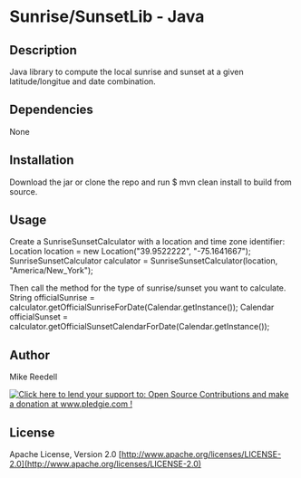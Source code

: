 Sunrise/SunsetLib - Java
============

Description
-----------
Java library to compute the local sunrise and sunset at a given latitude/longitue and date combination.

Dependencies
------------
None

Installation
------------
Download the jar or clone the repo and run $ mvn clean install to build from source.

Usage
-----
Create a SunriseSunsetCalculator with a location and time zone identifier:
    Location location = new Location("39.9522222", "-75.1641667");
    SunriseSunsetCalculator calculator = SunriseSunsetCalculator(location, "America/New_York");

Then call the method for the type of sunrise/sunset you want to calculate.
    String officialSunrise = calculator.getOfficialSunriseForDate(Calendar.getInstance());
		Calendar officialSunset = calculator.getOfficialSunsetCalendarForDate(Calendar.getInstance());

Author
------
Mike Reedell

<a href='http://www.pledgie.com/campaigns/15328'><img alt='Click here to lend your support to: Open Source Contributions and make a donation at www.pledgie.com !' src='http://www.pledgie.com/campaigns/15328.png?skin_name=chrome' border='0' /></a>

License
-------
Apache License, Version 2.0 
[http://www.apache.org/licenses/LICENSE-2.0](http://www.apache.org/licenses/LICENSE-2.0)